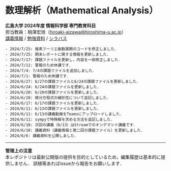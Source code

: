 # 数理解析（Mathematical Analysis）
**広島大学 2024年度 情報科学部 専門教育科目**  
担当教員：相澤宏旭（hiroaki-aizawa@hiroshima-u.ac.jp）  
[講義情報](info.md) / [勉強資料](advanced_materials.md) / [シラバス](https://momiji.hiroshima-u.ac.jp/syllabusHtml/2024_15_KA131001.html)

````{card} 連絡事項・更新事項
- 2024/7/25: 複素フーリエ級数展開のコードを修正しました．
- 2024/7/25: 期末レポートに関する情報を更新しました．
- 2024/7/17: 課題ファイルを更新し，内容を一部修正しました．
- 2024/7/11: 警報のため休講です．
- 2024/7/4: 7/4の課題ファイルを追加しました．
- 2024/7/1: 警報のため休講です．
- 2024/6/27: 6/27の課題ファイルと6/24の課題ファイルを更新しました．
- 2024/6/24: 6/24の課題ファイルを更新しました．
- 2024/6/20: 6/20の課題ファイルを更新しました．
- 2024/6/20: 微分方程式の線形性について追記しました．
- 2024/6/17: 6/17の課題ファイルを更新しました．
- 2024/6/11: 6/13の課題ファイルを更新しました．
- 2024/6/11: 6/13の講義動画をTeamsにアップロードしました．
- 2024/6/11: sympyで特殊解を求める方法を追記しました．
- 2024/6/10: 次回の講義（6/13）はStreamでのオンデマンド講義です．
- 2024/6/10: 講義資料（講義情報と第二回の課題ファイル）を更新しました．
- 2024/6/6: 講義資料を公開しました．
````

---
**管理上の注意**  
本レポジトリは最新公開版の提供を目的としているため，編集履歴は基本的に提供しません．
誤植等あればissueから報告をお願いします．